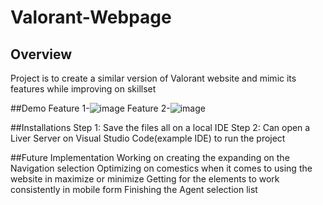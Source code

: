 # Valorant-Webpage

## Overview
Project is to create a similar version of Valorant website and mimic its features while improving on skillset 

##Demo 
Feature 1-![image](https://github.com/user-attachments/assets/3c1f910b-e928-472e-adc2-2da074debe78)
Feature 2-![image](https://github.com/user-attachments/assets/3d941041-0f70-4947-8e88-08f2cd4a157b)

##Installations
Step 1: Save the files all on a local IDE 
Step 2: Can open a Liver Server on Visual Studio Code(example IDE) to run the project

##Future Implementation
Working on creating the expanding on the Navigation selection
Optimizing on comestics when it comes to using the website in maximize or minimize
Getting for the elements to work consistently in mobile form
Finishing the Agent selection list
